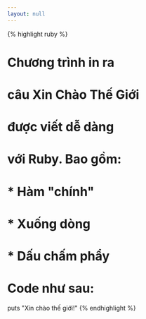```yaml
---
layout: null
---
```


{% highlight ruby %}
# Chương trình in ra
# câu Xin Chào Thế Giới
# được viết dễ dàng
# với Ruby. Bao gồm:
#
# * Hàm "chính"
# * Xuống dòng
# * Dấu chấm phẩy
#
# Code như sau:

puts "Xin chào thế giới!"
{% endhighlight %}
